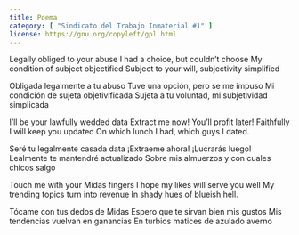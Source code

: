 ```yaml
---
title: Poema
category: [ "Sindicato del Trabajo Inmaterial #1" ]
license: https://gnu.org/copyleft/gpl.html
---
```



Legally obliged to your abuse
I had a choice, but couldn’t choose
My condition of subject objectified
Subject to your will, subjectivity simplified

Obligada legalmente a tu abuso
Tuve una opción, pero se me impuso
Mi condición de sujeta objetivificada
Sujeta a tu voluntad, mi subjetividad simplicada

I’ll be your lawfully wedded data
Extract me now! You’ll profit later!
Faithfully I will keep you updated
On which lunch I had, which guys I dated.

Seré tu legalmente casada data
¡Extraeme ahora! ¡Lucrarás luego!
Lealmente te mantendré actualizado
Sobre mis almuerzos y con cuales chicos salgo

Touch me with your Midas fingers
I hope my likes will serve you well
My trending topics turn into revenue
In shady hues of blueish hell.

Tócame con tus dedos de Midas
Espero que te sirvan bien mis gustos
Mis tendencias vuelvan en ganancias
En turbios matices de azulado averno
